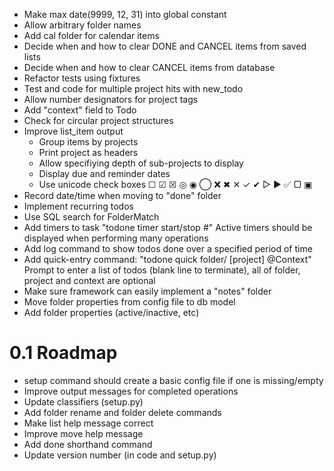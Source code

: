 - Make max date(9999, 12, 31) into global constant
- Allow arbitrary folder names
- Add cal folder for calendar items
- Decide when and how to clear DONE and CANCEL items from saved lists
- Decide when and how to clear CANCEL items from database
- Refactor tests using fixtures
- Test and code for multiple project hits with new_todo
- Allow number designators for project tags
- Add "context" field to Todo
- Check for circular project structures
- Improve list_item output
  * Group items by projects
  * Print project as headers
  * Allow specifiying depth of sub-projects to display
  * Display due and reminder dates
  * Use unicode check boxes ☐ ☑ ☒ ◎ ◉  ◯ ❌ ✖ ✕ ✓ ✔  ▷ ► ✅  ▢ ▣
- Record date/time when moving to "done" folder
- Implement recurring todos
- Use SQL search for FolderMatch
- Add timers to task "todone timer start/stop #"
  Active timers should be displayed when performing many operations
- Add log command to show todos done over a specified period of time
- Add quick-entry command: "todone quick folder/ [project] @Context"
  Prompt to enter a list of todos (blank line to terminate),
  all of folder, project and context are optional
- Make sure framework can easily implement a "notes" folder
- Move folder properties from config file to db model
- Add folder properties (active/inactive, etc)

0.1 Roadmap
===========
- setup command should create a basic config file if one is missing/empty
- Improve output messages for completed operations
- Update classifiers (setup.py)
- Add folder rename and folder delete commands
- Make list help message correct
- Improve move help message
- Add done shorthand command
- Update version number (in code and setup.py)
